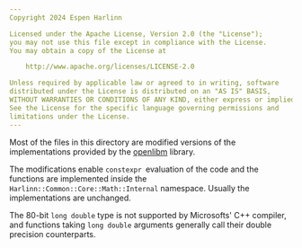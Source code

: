 ```yaml
---
Copyright 2024 Espen Harlinn

Licensed under the Apache License, Version 2.0 (the "License");
you may not use this file except in compliance with the License.
You may obtain a copy of the License at

    http://www.apache.org/licenses/LICENSE-2.0

Unless required by applicable law or agreed to in writing, software
distributed under the License is distributed on an "AS IS" BASIS,
WITHOUT WARRANTIES OR CONDITIONS OF ANY KIND, either express or implied.
See the License for the specific language governing permissions and
limitations under the License.
---
```


Most of the files in this directory are modified versions
of the implementations provided by the [openlibm](https://github.com/JuliaMath/openlibm)
library. 

The modifications enable `constexpr `evaluation of the code and the functions are implemented
inside the `Harlinn::Common::Core::Math::Internal` namespace. Usually the implementations
are unchanged.

The 80-bit `long double` type is not supported by Microsofts' C++ compiler, and functions 
taking `long double` arguments generally call their double precision counterparts.







